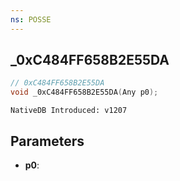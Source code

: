 ```yaml
---
ns: POSSE
---
```

## _0xC484FF658B2E55DA

```c
// 0xC484FF658B2E55DA
void _0xC484FF658B2E55DA(Any p0);
```

```
NativeDB Introduced: v1207
```

## Parameters
* **p0**:
